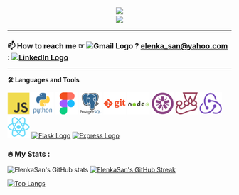 <div id="header" align="center">
  <a href="https://elenanurullina.vercel.app/" role="button">
  <img src="https://media.giphy.com/media/L1R1tvI9svkIWwpVYr/giphy.gif" width="400"/> 
   </a>
  <div>
  <img src="http://cdn.onlinewebfonts.com/svg/img_484431.png" backgroundColor="white" width="70"/> 
  </div>
</div>

*** 
### 📫 How to reach me  ☞  <img src="https://1000logos.net/wp-content/uploads/2021/05/Gmail-logo.png" alt="Gmail Logo" width="60px" height="40px">  ? elenka_san@yahoo.com  :  [<img src="https://upload.wikimedia.org/wikipedia/commons/thumb/c/ca/LinkedIn_logo_initials.png/768px-LinkedIn_logo_initials.png" alt="LinkedIn Logo" width="40px" height="40px">](https://www.linkedin.com/in/elena-nurullina/) 
<!-- [My Web portfolio](https://elenanurullina.vercel.app/)  -->

*** 
 **:hammer_and_wrench: Languages and Tools**

[<img src="https://github.com/devicons/devicon/blob/master/icons/javascript/javascript-original.svg" alt="JavaScript Logo" width="50px" height="50px">](https://developer.mozilla.org/en-US/docs/Web/JavaScript)
[<img src="https://github.com/devicons/devicon/blob/master/icons/python/python-original-wordmark.svg" alt="Python Logo" width="50px" height="50px">](https://www.python.org/)
[<img src="https://github.com/devicons/devicon/blob/master/icons/figma/figma-original.svg" alt="Figma Logo" width="50px" height="50px">](https://www.figma.com/)
[<img src="https://github.com/devicons/devicon/blob/master/icons/postgresql/postgresql-original-wordmark.svg" alt="Psql Logo" width="50px" height="50px">](https://www.postgresql.org/)
[<img src="https://github.com/devicons/devicon/blob/master/icons/git/git-plain-wordmark.svg" alt="Git Logo" width="50px" height="50px">](https://git-scm.com/)
[<img src="https://github.com/devicons/devicon/blob/master/icons/nodejs/nodejs-original-wordmark.svg" alt="NodeJS Logo" width="50px" height="50px">](https://nodejs.org/en/)
[<img src="https://github.com/devicons/devicon/blob/master/icons/jasmine/jasmine-plain.svg" alt="Jasmine Logo" width="50px" height="50px">](https://jasmine.github.io/)
[<img src="https://github.com/devicons/devicon/blob/master/icons/jest/jest-plain.svg" alt="Jest Logo" width="50px" height="50px">](https://jestjs.io/)
[<img src="https://github.com/devicons/devicon/blob/master/icons/redux/redux-original.svg" alt="Redux Logo" width="50px" height="50px">](https://redux.js.org/)
[<img src="https://github.com/devicons/devicon/blob/master/icons/react/react-original.svg" alt="React Logo" width="50px" height="50px">](https://reactjs.org/)
[<img src="https://miro.medium.com/max/1200/1*fD3qqMWNyfJ85XST9c1H2g.png" alt="Flask Logo" height="50px">](https://flask.palletsprojects.com/en/2.0.x/)
[<img src="https://user-images.githubusercontent.com/11978772/40430986-a0eb7b92-5e63-11e8-80eb-43fe07f664a6.png" alt="Express Logo"  height="50px">](https://expressjs.com/)
<!-- [<img src="https://upload.wikimedia.org/wikipedia/commons/thumb/1/18/ISO_C%2B%2B_Logo.svg/1280px-ISO_C%2B%2B_Logo.svg.png" alt="C++ Logo" width="50px" height="50px">](https://isocpp.org/) -->
<!-- [<img src="https://docs.microsoft.com/cs-cz/windows/images/csharp-logo.png" alt="C# Logo" width="60px" height="60px">](https://docs.microsoft.com/en-us/dotnet/csharp/) -->

### :fire: My Stats :

![ElenkaSan's GitHub stats](https://github-readme-stats.vercel.app/api?username=ElenkaSan&show_icons=true&theme=radical) [![ElenkaSan's GitHub Streak](http://github-readme-streak-stats.herokuapp.com?user=ElenkaSan&theme=radical)](https://git.io/streak-stats)

[![Top Langs](https://github-readme-stats.vercel.app/api/top-langs/?username=ElenkaSan&layout=compact&theme=radical)](https://github.com/anuraghazra/github-readme-stats)

<!--
**ElenkaSan/ElenkaSan** is a ✨ _special_ ✨ repository because its `README.md` (this file) appears on your GitHub profile.

Here are some ideas to get you started:

- 🔭 I’m currently working on ...
- 🌱 I’m currently learning ...
- 👯 I’m looking to collaborate on ...
- 🤔 I’m looking for help with ...
- 💬 Ask me about ...
- 📫 How to reach me: ...
- 😄 Pronouns: ...
- ⚡ Fun fact: ...
-->
